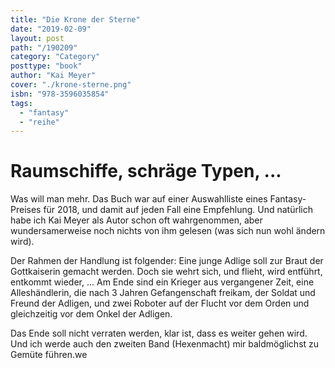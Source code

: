 ```yaml
---
title: "Die Krone der Sterne"
date: "2019-02-09"
layout: post
path: "/190209"
category: "Category"
posttype: "book"
author: "Kai Meyer"
cover: "./krone-sterne.png"
isbn: "978-3596035854"
tags:
  - "fantasy"
  - "reihe"
---
```


# Raumschiffe, schräge Typen, ...

Was will man mehr. Das Buch war auf einer Auswahlliste eines Fantasy-Preises für 2018, und damit auf jeden Fall eine Empfehlung. Und natürlich habe ich Kai Meyer als Autor schon oft wahrgenommen, aber wundersamerweise noch nichts von ihm gelesen (was sich nun wohl ändern wird).

Der Rahmen der Handlung ist folgender: Eine junge Adlige soll zur Braut der Gottkaiserin gemacht werden. Doch sie wehrt sich, und flieht, wird entführt, entkommt wieder, ... Am Ende sind ein Krieger aus vergangener Zeit, eine Alleshändlerin, die nach 3 Jahren Gefangenschaft freikam, der Soldat und Freund der Adligen, und zwei Roboter auf der Flucht vor dem Orden und gleichzeitig vor dem Onkel der Adligen.

Das Ende soll nicht verraten werden, klar ist, dass es weiter gehen wird. Und ich werde auch den zweiten Band (Hexenmacht) mir baldmöglichst zu Gemüte führen.we